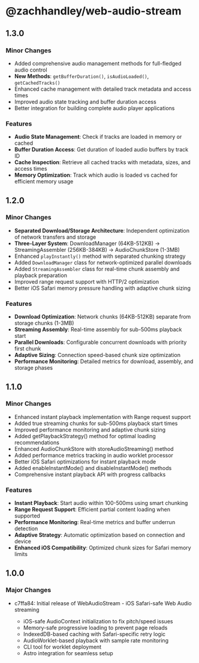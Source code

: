 # @zachhandley/web-audio-stream

## 1.3.0

### Minor Changes

- Added comprehensive audio management methods for full-fledged audio control
- **New Methods**: `getBufferDuration()`, `isAudioLoaded()`, `getCachedTracks()`
- Enhanced cache management with detailed track metadata and access times
- Improved audio state tracking and buffer duration access
- Better integration for building complete audio player applications

### Features

- **Audio State Management**: Check if tracks are loaded in memory or cached
- **Buffer Duration Access**: Get duration of loaded audio buffers by track ID
- **Cache Inspection**: Retrieve all cached tracks with metadata, sizes, and access times
- **Memory Optimization**: Track which audio is loaded vs cached for efficient memory usage

## 1.2.0

### Minor Changes

- **Separated Download/Storage Architecture**: Independent optimization of network transfers and storage
- **Three-Layer System**: DownloadManager (64KB-512KB) → StreamingAssembler (256KB-384KB) → AudioChunkStore (1-3MB)
- Enhanced `playInstantly()` method with separated chunking strategy
- Added `DownloadManager` class for network-optimized parallel downloads
- Added `StreamingAssembler` class for real-time chunk assembly and playback preparation
- Improved range request support with HTTP/2 optimization
- Better iOS Safari memory pressure handling with adaptive chunk sizing

### Features

- **Download Optimization**: Network chunks (64KB-512KB) separate from storage chunks (1-3MB)
- **Streaming Assembly**: Real-time assembly for sub-500ms playback start
- **Parallel Downloads**: Configurable concurrent downloads with priority first chunk
- **Adaptive Sizing**: Connection speed-based chunk size optimization
- **Performance Monitoring**: Detailed metrics for download, assembly, and storage phases

## 1.1.0

### Minor Changes

- Enhanced instant playback implementation with Range request support
- Added true streaming chunks for sub-500ms playback start times
- Improved performance monitoring and adaptive chunk sizing
- Added getPlaybackStrategy() method for optimal loading recommendations
- Enhanced AudioChunkStore with storeAudioStreaming() method
- Added performance metrics tracking in audio worklet processor
- Better iOS Safari optimizations for instant playback mode
- Added enableInstantMode() and disableInstantMode() methods
- Comprehensive instant playback API with progress callbacks

### Features

- **Instant Playback**: Start audio within 100-500ms using smart chunking
- **Range Request Support**: Efficient partial content loading when supported
- **Performance Monitoring**: Real-time metrics and buffer underrun detection
- **Adaptive Strategy**: Automatic optimization based on connection and device
- **Enhanced iOS Compatibility**: Optimized chunk sizes for Safari memory limits

## 1.0.0

### Major Changes

- c7ffa84: Initial release of WebAudioStream - iOS Safari-safe Web Audio streaming

  - iOS-safe AudioContext initialization to fix pitch/speed issues
  - Memory-safe progressive loading to prevent page reloads
  - IndexedDB-based caching with Safari-specific retry logic
  - AudioWorklet-based playback with sample rate monitoring
  - CLI tool for worklet deployment
  - Astro integration for seamless setup
